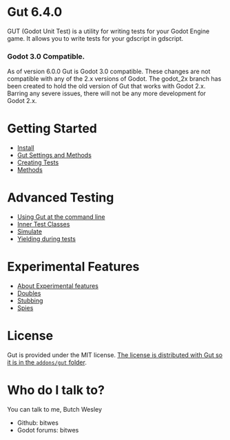 # Gut 6.4.0
GUT (Godot Unit Test) is a utility for writing tests for your Godot Engine game.  It allows you to write tests for your gdscript in gdscript.

### Godot 3.0 Compatible.
As of version 6.0.0 Gut is Godot 3.0 compatible.  These changes are not compatible with any of the 2.x versions of Godot.  The godot_2x branch has been created to hold the old version of Gut that works with Godot 2.x.  Barring any severe issues, there will not be any more development for Godot 2.x.

# Getting Started
* [Install](https://github.com/bitwes/Gut/wiki/Install)
* [Gut Settings and Methods](https://github.com/bitwes/Gut/wiki/Gut-Settings-And-Methods.md)
* [Creating Tests](https://github.com/bitwes/Gut/wiki/Creating-Tests)
* [Methods](https://github.com/bitwes/Gut/wiki/Methods)

# Advanced Testing
* [Using Gut at the command line](https://github.com/bitwes/Gut/wiki/Command-Line)
* [Inner Test Classes](https://github.com/bitwes/Gut/wiki/Inner-Test-Classes)
* [Simulate](https://github.com/bitwes/Gut/wiki/Simulate)
* [Yielding during tests](https://github.com/bitwes/Gut/wiki/Yielding)

# Experimental Features
* [About Experimental features](https://github.com/bitwes/Gut/wiki/About-Experimental)
* [Doubles](https://github.com/bitwes/Gut/wiki/Doubles-Experimental)
* [Stubbing](https://github.com/bitwes/Gut/wiki/Stubbing-Experimental)
* [Spies](https://github.com/bitwes/Gut/wiki/Spies-Experimental)

# License
Gut is provided under the MIT license.  [The license is distributed with Gut so it is in the `addons/gut` folder](https://github.com/bitwes/Gut/blob/master/addons/gut/LICENSE.md).

# Who do I talk to?
You can talk to me, Butch Wesley

* Github:  bitwes
* Godot forums:  bitwes

